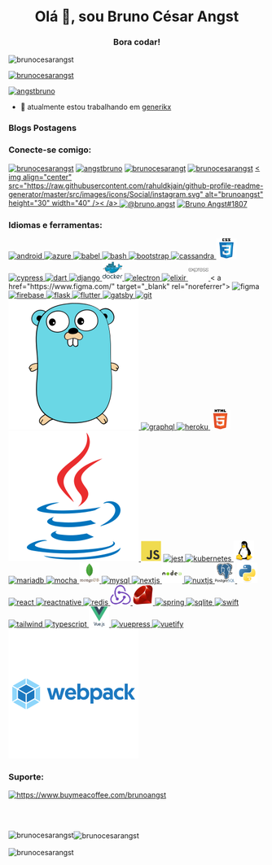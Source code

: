 <h1 align="center">Olá 👋, sou Bruno César Angst</h1>
<h3 align="center">Bora codar!</h3>

<p align="left"> <img src="https://komarev.com/ghpvc/?username=brunocesarangst&label=Profile%20views&color=0e75b6&style=flat" alt="brunocesarangst" /> </p>

<p align="left"> <a href="https://github.com/ryo-ma/github-profile-trophy"><img src="https://github-profile-trophy.vercel.app/?username=brunocesarangst" alt="brunocesarangst" /></a> </p>

<p align="left"> <a href="https://twitter.com/angstbruno" target="blank"><img src="https://img.shields.io/twitter/siga/angstbruno?logo=twitter&style=for-the-badge" alt="angstbruno" /></a> </p>

- 🔭 atualmente estou trabalhando em [generikx](https://github.com/BrunoCesarAngst/generikx)

### Blogs Postagens
<!-- BLOG-POST-LIST:START -->
<!-- BLOG-POST-LIST:END -->

<h3 align="left">Conecte-se comigo:</h3>
<p align="left">
<a href="https://dev.to/brunocesarangst" target="blank"><img align="center" src="https://raw.githubusercontent.com/rahuldkjain/github-profile-readme-generator/master/src/images/icons/Social/devto.svg" alt="brunocesarangst" height="30" width="40" /></a>
<a href="https://twitter.com/angstbruno" target="blank"><img align="center" src="https://raw.githubusercontent.com/rahuldkjain/github-profile-readme-generator/master/src/images/icons/Social/twitter.svg" alt="angstbruno" height="30" largura="40" /></a>
<a href="https://linkedin.com/in/brunocesarangt" target="blank"><img align="center" src="https://raw.githubusercontent.com/rahuldkjain/github-profile-readme-generator/master/src/images/icons/Social/linked-in-alt.svg" alt="brunocesarangt" height="30" width="40" /></a>
<a href="https://fb.com/brunocesarangst" target="blank"><img align="center" src="https://raw.githubusercontent.com/rahuldkjain/github-profile-readme-generator/master/src/images/icons/Social/facebook.svg" alt="brunocesarangst" height="30" width="40" /></a>
<a href="https://instagram.com/brunoangst" target="blank">< img align="center" src="https://raw.githubusercontent.com/rahuldkjain/github-profile-readme-generator/master/src/images/icons/Social/instagram.svg" alt="brunoangst" height="30" width="40" />< /a>
<a href="https://medium.com/@bruno.angst" target="blank"><img align="center" src="https://raw.githubusercontent.com/rahuldkjain/github-profile-readme-generator/master/src/images/icons/Social/medium.svg" alt="@bruno.angst" height="30" width="40" /></a>
<a href="https://discord.gg/Bruno Angst#1807" target="blank"><img align="center" src="https://raw.githubusercontent.com/rahuldkjain/github-profile-readme-generator/master/src/images/icons/Social/discord.svg" alt="Bruno Angst#1807" height="30" width="40" /></a>
</p>

<h3 align="left">Idiomas e ferramentas: </h3>
<p align="left"> <a href="https://developer.android.com" target="_blank" rel="noreferrer"> <img src="https://raw.githubusercontent.com/devicons /devicon/master/icons/android/android-original-wordmark.svg" alt="android" width="40" height="40"/> </a> <a href="https://azure.microsoft .com/en-in/" target="_blank" rel="noreferrer"> <img src="https://www.vectorlogo.zone/logos/microsoft_azure/microsoft_azure-icon.svg" alt="azure" largura ="40" height="40"/> </a> <a href="https://babeljs.io/" target="_blank" rel="noreferrer"> <img src="https://www.vectorlogo.zone/logos/babeljs/babeljs-icon.svg" alt="babel" width="40" height="40"/> </a> <a href="https:// www.gnu.org/software/bash/" target="_blank" rel="noreferrer"> <img src="https://www.vectorlogo.zone/logos/gnu_bash/gnu_bash-icon.svg" alt=" bash" width="40" height="40"/> </a> <a href="https://getbootstrap.com" target="_blank" rel="noreferrer"> <img src="https:/ /raw.githubusercontent.com/devicons/devicon/master/icons/bootstrap/bootstrap-plain-wordmark.svg" alt="bootstrap" width="40" height="40"/> </a> <a href= "https://cassandra.apache.org/" target="_blank" rel="noreferrer"> <img src="https://www.vectorlogo.zone/logos/apache_cassandra/apache_cassandra-icon.svg" alt=" cassandra" width="40" height="40"/> </a> <a href="https://www.w3schools.com/css/" target="_blank" rel="noreferrer"> <img src ="https://raw.githubusercontent.com/devicons/devicon/master/icons/css3/css3-original-wordmark.svg" alt="css3" width="40" height="40"/> </a > <a href="https://www.cypress.io" target="_blank" rel="noreferrer"> <img src="https://raw.githubusercontent.com/simple-icons/simple-icons/6e46ec1fc23b60c8fd0d2f2ff46db82e16dbd75f/icons/cypress.svg" alt="cypress" width="40" height="40"/> </a> <a href="https://dart. dev" target="_blank" rel="noreferrer"> <img src="https://www.vectorlogo.zone/logos/dartlang/dartlang-icon.svg" alt="dart" width="40" height= "40"/> </a> <a href="https://www.djangoproject.com/" target="_blank" rel="noreferrer"> <img src="https://cdn.worldvectorlogo.com /logos/django.svg" alt="django" width="40" height="40"/> </a> <a href="https://www.docker.com/"target="_blank" rel="noreferrer"> <img src="https://raw.githubusercontent.com/devicons/devicon/master/icons/docker/docker-original-wordmark.svg" alt="docker" largura ="40" height="40"/> </a> <a href="https://www.electronjs.org" target="_blank" rel="noreferrer"> <img src="https:// raw.githubusercontent.com/devicons/devicon/master/icons/electron/electron-original.svg" alt="electron" width="40" height="40"/> </a> <a href="https: //elixir-lang.org" target="_blank" rel="noreferrer"> <img src="https://www.vectorlogo.zone/logos/elixir-lang/elixir-lang-icon.svg"alt="elixir" width="40" height="40"/> </a> <a href="https://expressjs.com" target="_blank" rel="noreferrer"> <img src=" https://raw.githubusercontent.com/devicons/devicon/master/icons/express/express-original-wordmark.svg" alt="express" width="40" height="40"/> </a> < a href="https://www.figma.com/" target="_blank" rel="noreferrer"> <img src="https://www.vectorlogo.zone/logos/figma/figma-icon.svg " alt="figma" width="40" height="40"/> </a> <a href="https://firebase.google.com/" target="_blank" rel="noreferrer"> <img src="https://www.vectorlogo.zone/logos/firebase/firebase-icon.svg" alt="firebase" width="40" height="40"/> </a> <a href ="https://flask.palletsprojects.com/" target="_blank" rel="noreferrer"> <img src="https://www.vectorlogo.zone/logos/pocoo_flask/pocoo_flask-icon.svg" alt ="flask" width="40" height="40"/> </a> <a href="https://flutter.dev" target="_blank" rel="noreferrer"> <img src="https ://www.vectorlogo.zone/logos/flutterio/flutterio-icon.svg" alt="flutter" width="40" height="40"/> </a> <a href="https://www.gatsbyjs.com/" target="_blank" rel="noreferrer"> <img src="https://www.vectorlogo.zone/logos/gatsbyjs/gatsbyjs-icon.svg" alt=" gatsby" width="40" height="40"/> </a> <a href="https://git-scm.com/" target="_blank" rel="noreferrer"> <img src=" https://www.vectorlogo.zone/logos/git-scm/git-scm-icon.svg" alt="git" width="40" height="40"/> </a> <a href=" https://golang.org" target="_blank" rel="noreferrer"> <img src="https://raw.githubusercontent.com/devicons/devicon/master/icons/go/go-original.svg" alt="ir" largura="40" altura="40"/> </a> <a href="https://graphql.org" target="_blank" rel="noreferrer"> <img src="https://www.vectorlogo.zone/logos/graphql /graphql-icon.svg" alt="graphql" width="40" height="40"/> </a> <a href="https://heroku.com" target="_blank" rel="noreferrer "> <img src="https://www.vectorlogo.zone/logos/heroku/heroku-icon.svg" alt="heroku" width="40" height="40"/> </a> <a href="https://www.w3.org/html/" target="_blank" rel="noreferrer"> <img src="https://raw.githubusercontent.com/devicons/devicon/master/icons/html5/html5-original-wordmark.svg" alt="html5" width="40" height="40"/> </a> <a href="https:// www.java.com" target="_blank" rel="noreferrer"> <img src="https://raw.githubusercontent.com/devicons/devicon/master/icons/java/java-original.svg" alt= "java" largura="40" altura="40"/> </a> <a href="https://developer.mozilla.org/en-US/docs/Web/JavaScript" target="_blank" rel ="noreferrer"> <img src="https://raw.githubusercontent.com/devicons/devicon/master/icons/javascript/javascript-original.svg" alt="javascript" width="40" height="40 "/></a> <a href="https://jestjs.io" target="_blank" rel="noreferrer"> <img src="https://www.vectorlogo.zone/logos/jestjsio/jestjsio-icon .svg" alt="jest" width="40" height="40"/> </a> <a href="https://kubernetes.io" target="_blank" rel="noreferrer"> <img src="https://www.vectorlogo.zone/logos/kubernetes/kubernetes-icon.svg" alt="kubernetes" width="40" height="40"/> </a> <a href="https ://www.linux.org/" target="_blank" rel="noreferrer"> <img src="https://raw.githubusercontent.com/devicons/devicon/master/icons/linux/linux-original.svg" alt="linux" width="40" height="40"/> </a> <a href="https://mariadb. org/" target="_blank" rel="noreferrer"> <img src="https://www.vectorlogo.zone/logos/mariadb/mariadb-icon.svg" alt="mariadb" width="40" height ="40"/> </a> <a href="https://mochajs.org" target="_blank" rel="noreferrer"> <img src="https://www.vectorlogo.zone/logos /mochajs/mochajs-icon.svg" alt="mocha" width="40" height="40"/> </a> <a href="https://www.mongodb.com/" target="_blank " rel="noreferrer"> <img src="https://raw.githubusercontent.com/devicons/devicon/master/icons/mongodb/mongodb-original-wordmark.svg" alt="mongodb" width="40" height="40 "/> </a> <a href="https://www.mysql.com/" target="_blank" rel="noreferrer"> <img src="https://raw.githubusercontent.com/devicons /devicon/master/icons/mysql/mysql-original-wordmark.svg" alt="mysql" width="40" height="40"/> </a> <a href="https://nextjs.org /" target="_blank" rel="noreferrer"> <img src="https://cdn.worldvectorlogo.com/logos/nextjs-2.svg" alt="nextjs" width="40" height="40 "/> </a> <a href="https://nodejs.org" target="_blank" rel="noreferrer"> <img src="https://raw.githubusercontent.com/devicons/devicon/master /icons/nodejs/nodejs-original-wordmark.svg" alt="nodejs" width="40" height="40"/> </a> <a href="https://nuxtjs.org/" target= "_blank" rel="noreferrer"> <img src="https://www.vectorlogo.zone/logos/nuxtjs/nuxtjs-icon.svg" alt="nuxtjs" width="40" height="40"/ > </a> <a href="https://www.postgresql.org" target="_blank" rel="noreferrer"> <img src="https://raw.githubusercontent.com/devicons/devicon/master/icons/postgresql/postgresql-original-wordmark.svg" alt="postgresql" width="40" height="40"/> </a> <a href="https:// www.python.org" target="_blank" rel="noreferrer"> <img src="https://raw.githubusercontent.com/devicons/devicon/master/icons/python/python-original.svg" alt= "python" width="40" height="40"/> </a> <a href="https://reactjs.org/" target="_blank" rel="noreferrer"> <img src="https ://raw.githubusercontent.com/devicons/devicon/master/icons/react/react-original-wordmark.svg" alt="react" width="40" height="40"/> </a><a href="https://reactnative.dev/" target="_blank" rel="noreferrer"> <img src="https://reactnative.dev/img/header_logo.svg" alt="reactnative" largura ="40" height="40"/> </a> <a href="https://redis.io" target="_blank" rel="noreferrer"> <img src="https://raw. githubusercontent.com/devicons/devicon/master/icons/redis/redis-original-wordmark.svg" alt="redis" width="40" height="40"/> </a> <a href="https: //redux.js.org" target="_blank" rel="noreferrer"> <img src="https://raw.githubusercontent.com/devicons/devicon/master/icons/redux/redux-original.svg" alt="redux" width="40" height="40"/> </a> <a href="https://www. ruby-lang.org/en/" target="_blank" rel="noreferrer"> <img src="https://raw.githubusercontent.com/devicons/devicon/master/icons/ruby/ruby-original.svg " alt="ruby" width="40" height="40"/> </a> <a href="https://spring.io/" target="_blank" rel="noreferrer"> <img src ="https://www.vectorlogo.zone/logos/springio/springio-icon.svg" alt="spring" width="40" height="40"/> </a> <a href="https: //www.sqlite.org/"target="_blank" rel="noreferrer"> <img src="https://www.vectorlogo.zone/logos/sqlite/sqlite-icon.svg" alt="sqlite" width="40" height="40 "/> </a> <a href="https://developer.apple.com/swift/" target="_blank" rel="noreferrer"> <img src="https://raw.githubusercontent.com /devicons/devicon/master/icons/swift/swift-original.svg" alt="swift" width="40" height="40"/> </a> <a href="https://tailwindcss.com /" target="_blank" rel="noreferrer"> <img src="https://www.vectorlogo.zone/logos/tailwindcss/tailwindcss-icon.svg" alt="tailwind" width="40"height="40"/> </a> <a href="https://www.typescriptlang.org/" target="_blank" rel="noreferrer"> <img src="https://raw.githubusercontent .com/devicons/devicon/master/icons/typescript/typescript-original.svg" alt="typescript" width="40" height="40"/> </a> <a href="https://vuejs .org/" target="_blank" rel="noreferrer"> <img src="https://raw.githubusercontent.com/devicons/devicon/master/icons/vuejs/vuejs-original-wordmark.svg" alt= "vuejs" width="40" height="40"/> </a> <a href="https://vuepress.vuejs.org/" target="_blank" rel="noreferrer"> <img src="https://raw.githubusercontent.com/AliasIO/wappalyzer/master/src/drivers/webextension/images/icons/VuePress.svg" alt="vuepress" width="40" height= "40"/> </a> <a href="https://vuetifyjs.com/en/" target="_blank" rel="noreferrer"> <img src="https://bestofjs.org/logos /vuetify.svg" alt="vuetify" width="40" height="40"/> </a> <a href="https://webpack.js.org" target="_blank" rel="noreferrer "> <img src="https://raw.githubusercontent.com/devicons/devicon/d00d0969292a6569d45b06d3f350f463a0107b0d/icons/webpack/webpack-original-wordmark.svg" alt="webpack"largura="40" altura="40"/> </a> </p>

<h3 align="left">Suporte:</h3>
<p> <a href="https://www.buymeacoffee.com/https://www.buymeacoffee.com/brunoangst"> <img align=" left" src="https://cdn.buymeacoffee.com/buttons/v2/default-yellow.png" height="50" width="210" alt="https://www.buymeacoffee.com/brunoangst" /></a> </p><br><br>

<p><img align="left" src="https://github-readme-stats.vercel.app/api/top-langs?username=brunocesarangst&show_icons=true&locale=en&layout=compact" alt="brunocesarangst" /> </p>

<p> <img align="center" src="https://github-readme-stats.vercel.app/api?username=brunocesarangst&show_icons=true&locale=en" alt="brunocesarangst" /> </p>

<p><img align="center" src="https://github-readme-streak-stats.herokuapp.com/?user=brunocesarangst&" alt="brunocesarangst" /></p>
